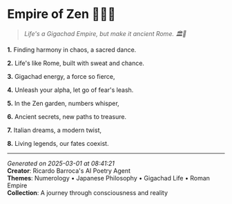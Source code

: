 # Empire of Zen 🧘‍♀️🌟

> *Life's a Gigachad Empire, but make it ancient Rome. 🏛️🤝*

**1.** Finding harmony in chaos, a sacred dance.


**2.** Life's like Rome, built with sweat and chance.


**3.** Gigachad energy, a force so fierce,


**4.** Unleash your alpha, let go of fear's leash.


**5.** In the Zen garden, numbers whisper,


**6.** Ancient secrets, new paths to treasure.


**7.** Italian dreams, a modern twist,


**8.** Living legends, our fates coexist.



---

*Generated on 2025-03-01 at 08:41:21*  
**Creator**: Ricardo Barroca's AI Poetry Agent  
**Themes**: Numerology • Japanese Philosophy • Gigachad Life • Roman Empire  
**Collection**: A journey through consciousness and reality